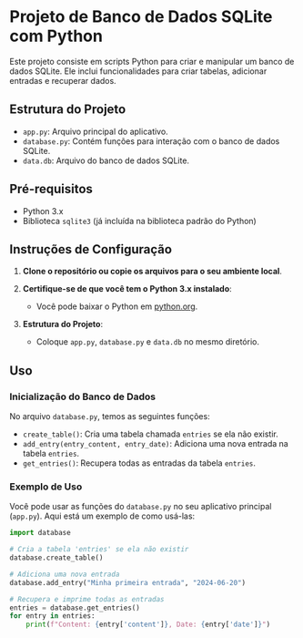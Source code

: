 # Projeto de Banco de Dados SQLite com Python

Este projeto consiste em scripts Python para criar e manipular um banco de dados SQLite. Ele inclui funcionalidades para criar tabelas, adicionar entradas e recuperar dados.

## Estrutura do Projeto

- `app.py`: Arquivo principal do aplicativo.
- `database.py`: Contém funções para interação com o banco de dados SQLite.
- `data.db`: Arquivo do banco de dados SQLite.

## Pré-requisitos

- Python 3.x
- Biblioteca `sqlite3` (já incluída na biblioteca padrão do Python)

## Instruções de Configuração

1. **Clone o repositório ou copie os arquivos para o seu ambiente local**.

2. **Certifique-se de que você tem o Python 3.x instalado**:
   - Você pode baixar o Python em [python.org](https://www.python.org/).

3. **Estrutura do Projeto**:
   - Coloque `app.py`, `database.py` e `data.db` no mesmo diretório.

## Uso

### Inicialização do Banco de Dados

No arquivo `database.py`, temos as seguintes funções:

- `create_table()`: Cria uma tabela chamada `entries` se ela não existir.
- `add_entry(entry_content, entry_date)`: Adiciona uma nova entrada na tabela `entries`.
- `get_entries()`: Recupera todas as entradas da tabela `entries`.

### Exemplo de Uso

Você pode usar as funções do `database.py` no seu aplicativo principal (`app.py`). Aqui está um exemplo de como usá-las:

```python
import database

# Cria a tabela 'entries' se ela não existir
database.create_table()

# Adiciona uma nova entrada
database.add_entry("Minha primeira entrada", "2024-06-20")

# Recupera e imprime todas as entradas
entries = database.get_entries()
for entry in entries:
    print(f"Content: {entry['content']}, Date: {entry['date']}")

